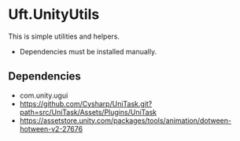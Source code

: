 ﻿# Uft.UnityUtils

This is simple utilities and helpers.

* Dependencies must be installed manually.

## Dependencies

- com.unity.ugui
- https://github.com/Cysharp/UniTask.git?path=src/UniTask/Assets/Plugins/UniTask
- https://assetstore.unity.com/packages/tools/animation/dotween-hotween-v2-27676